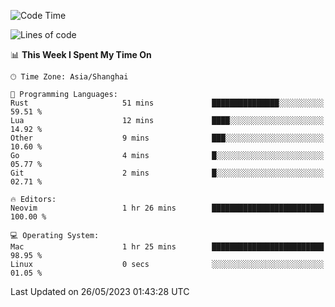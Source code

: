 <!--START_SECTION:waka-->
![Code Time](http://img.shields.io/badge/Code%20Time-1%2C370%20hrs%2058%20mins-blue)

![Lines of code](https://img.shields.io/badge/From%20Hello%20World%20I%27ve%20Written-261.2%20thousand%20lines%20of%20code-blue)

📊 **This Week I Spent My Time On** 

```text
🕑︎ Time Zone: Asia/Shanghai

💬 Programming Languages: 
Rust                     51 mins             ███████████████░░░░░░░░░░   59.51 % 
Lua                      12 mins             ████░░░░░░░░░░░░░░░░░░░░░   14.92 % 
Other                    9 mins              ███░░░░░░░░░░░░░░░░░░░░░░   10.60 % 
Go                       4 mins              █░░░░░░░░░░░░░░░░░░░░░░░░   05.77 % 
Git                      2 mins              █░░░░░░░░░░░░░░░░░░░░░░░░   02.71 % 

🔥 Editors: 
Neovim                   1 hr 26 mins        █████████████████████████   100.00 % 

💻 Operating System: 
Mac                      1 hr 25 mins        █████████████████████████   98.95 % 
Linux                    0 secs              ░░░░░░░░░░░░░░░░░░░░░░░░░   01.05 % 
```


 Last Updated on 26/05/2023 01:43:28 UTC
<!--END_SECTION:waka-->
